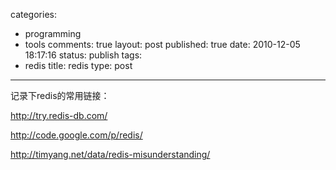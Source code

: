 categories: 
  - programming
  - tools
comments: true
layout: post
published: true
date: 2010-12-05 18:17:16
status: publish
tags: 
  - redis
title: redis
type: post
---

记录下redis的常用链接：

<a href="http://try.redis-db.com/">http://try.redis-db.com/</a>

<a href="http://code.google.com/p/redis/">http://code.google.com/p/redis/</a>

<a href="http://timyang.net/data/redis-misunderstanding/">http://timyang.net/data/redis-misunderstanding/</a>
